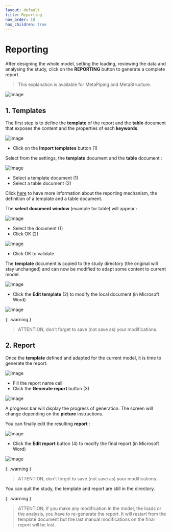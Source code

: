 ```yaml
---
layout: default
title: Reporting
nav_order: 10
has_children: true
---
```


# Reporting

After designing the whole model, setting the loading, reviewing the data and analysing the study, click on the **REPORTING** button to generate a complete report.

> This explanation is available for MetaPiping and MetaStructure.

![Image](Images/Reporting3.jpg)

## 1. Templates

The first step is to define the **template** of the report and the **table** document that exposes the content and the properties of each **keywords**.

![Image](Images/Reporting4.jpg)

* Click on the **Import templates** button (1)

Select from the settings, the **template** document and the **table** document :

![Image](Images/Reporting5.jpg)

* Select a template document (1)
* Select a table document (2)

Click [here](https://documentation.metapiping.com/Settings/Reporting.html) to have more information about the reporting mechanism, the definition of a template and a table document.

The **select document window** (example for table) will appear :

![Image](Images/FEA15.jpg)

* Select the document (1)
* Click OK (2)

![Image](Images/Reporting6.jpg)

* Click OK to validate

The **template** document is copied to the study directory (the original will stay unchanged) and can now be modified to adapt some content to current model.

![Image](Images/Reporting7.jpg)

* Click the **Edit template** (2) to modify the local document (in Microsoft Word)

![Image](Images/Reporting11.jpg)

{: .warning }
>ATTENTION, don't forget to save (not save as) your modifications.

## 2. Report

Once the **template** defined and adapted for the current model, it is time to generate the report.

![Image](Images/Reporting8.jpg)

* Fill the report name cell
* Click the **Generate report** button (3)

![Image](Images/Reporting9.jpg)

A progress bar will display the progress of generation. The screen will change depending on the **picture** instructions.

You can finally edit the resulting **report** :

![Image](Images/Reporting10.jpg)

* Click the **Edit report** button (4) to modify the final report (in Microsoft Word)

![Image](Images/Reporting12.jpg)

{: .warning }
>ATTENTION, don't forget to save (not save as) your modifications.

You can quit the study, the template and report are still in the directory.

{: .warning }
>ATTENTION, if you make any modification in the model, the loads or the analysis, you have to re-generate the report. It will restart from the  template document but the last manual modifications on the final report will be lost.

